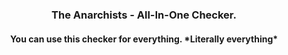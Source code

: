 
<h3 align="center">The Anarchists - All-In-One Checker.</h3>


<h4 align="center">You can use this checker for everything. *Literally everything*</h4>









